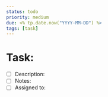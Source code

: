 ```yaml
---
status: todo
priority: medium
due: <% tp.date.now("YYYY-MM-DD") %>
tags: [task]
---
```


# Task: 

- [ ] Description: 
- [ ] Notes: 
- [ ] Assigned to: 

